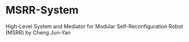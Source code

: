 # MSRR-System
High-Level System and Mediator for Modular Self-Reconfiguration Robot (MSRR) by Cheng Jun-Yan
